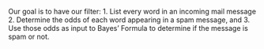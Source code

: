 Our goal is to have our filter:
            1. List every word in an incoming mail message
            2. Determine the odds of each word appearing in a spam message, and
            3. Use those odds as input to Bayes’ Formula to determine if the message is spam or not.
 

